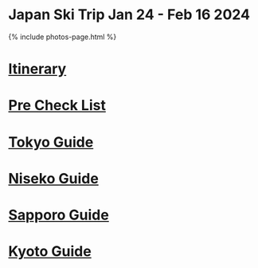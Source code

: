 # Japan Ski Trip Jan 24 - Feb 16 2024

{% include photos-page.html %}
# [Itinerary](./itinerary.md)

# [Pre Check List](./precheck.md)

# [Tokyo Guide](tokyo.md)

# [Niseko Guide](niseko.md)

# [Sapporo Guide](./sapporo.md)

# [Kyoto Guide](./kyoto.md)